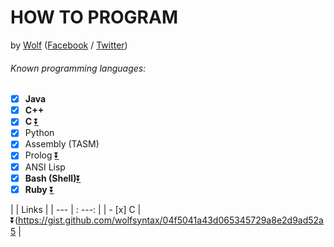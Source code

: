 # HOW TO PROGRAM
 by [Wolf](https://github.com/wolfsyntax/)  \([Facebook](https://web.facebook.com/wolf.syntax "Facebook Profile") / [Twitter](https://twitter.com/wolfsyntax))

###### Known programming languages:

- [x] **Java**  
- [x] **C++**   [](# "C++ Cheatsheet")
- [x] **C**     [:arrow_double_down:](https://gist.github.com/wolfsyntax/04f5041a43d065345729a8e2d9ad52a5/raw/dfa10eb8a923af4066463a573b262065bca1966c/cheatSheet-CProgramming.in "C Cheatsheet")
- [x] Python
- [x] Assembly \(TASM)
- [x] Prolog     [:arrow_double_down:](https://gist.github.com/wolfsyntax/04f5041a43d065345729a8e2d9ad52a5/raw/dfa10eb8a923af4066463a573b262065bca1966c/cheatSheet-prolog.in "Prolog Cheatsheet")
- [x] ANSI Lisp
- [x] **Bash \(Shell)**[:arrow_double_down:](https://gist.github.com/wolfsyntax/04f5041a43d065345729a8e2d9ad52a5/raw/dfa10eb8a923af4066463a573b262065bca1966c/cheatSheet-bash.in "Bash / Shell Cheatsheet")
- [x] **Ruby**   [:arrow_double_down:](https://gist.github.com/wolfsyntax/04f5041a43d065345729a8e2d9ad52a5/raw/dfa10eb8a923af4066463a573b262065bca1966c/cheatSheet-ruby.in "Ruby Cheatsheet")

|     | Links |
| --- | : ---: |
| - [x] C | :arrow_double_down:(https://gist.github.com/wolfsyntax/04f5041a43d065345729a8e2d9ad52a5 |
